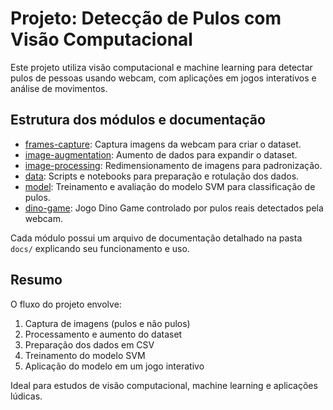 # Projeto: Detecção de Pulos com Visão Computacional

Este projeto utiliza visão computacional e machine learning para detectar pulos de pessoas usando webcam, com aplicações em jogos interativos e análise de movimentos.

## Estrutura dos módulos e documentação

- [frames-capture](./frames-capture.md): Captura imagens da webcam para criar o dataset.
- [image-augmentation](./image-augmentation.md): Aumento de dados para expandir o dataset.
- [image-processing](./image-processing.md): Redimensionamento de imagens para padronização.
- [data](./data.md): Scripts e notebooks para preparação e rotulação dos dados.
- [model](./model.md): Treinamento e avaliação do modelo SVM para classificação de pulos.
- [dino-game](./dino-game.md): Jogo Dino Game controlado por pulos reais detectados pela webcam.

Cada módulo possui um arquivo de documentação detalhado na pasta `docs/` explicando seu funcionamento e uso.

## Resumo
O fluxo do projeto envolve:
1. Captura de imagens (pulos e não pulos)
2. Processamento e aumento do dataset
3. Preparação dos dados em CSV
4. Treinamento do modelo SVM
5. Aplicação do modelo em um jogo interativo

Ideal para estudos de visão computacional, machine learning e aplicações lúdicas.
